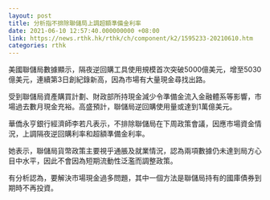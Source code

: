 ```yaml
---
layout: post
title: 分析指不排除聯儲局上調超額準備金利率
date: 2021-06-10 12:57:40.000000000 +08:00
link: https://news.rthk.hk/rthk/ch/component/k2/1595233-20210610.htm
categories: rthk
---
```


美國聯儲局數據顯示，隔夜逆回購工具使用規模首次突破5000億美元，增至5030億美元，連續第3日創紀錄新高，因為市場有大量現金尋找出路。

受到聯儲局資產購買計劃、財政部所持現金減少令準備金流入金融體系等影響，市場過去數月現金充裕。高盛預計，聯儲局逆回購使用量或達到1萬億美元。

華僑永亨銀行經濟師李若凡表示，不排除聯儲局在下周政策會議，因應市場資金情況，上調隔夜逆回購利率和超額準備金利率。

她表示，聯儲局貨幣政策主要視乎通脹及就業情況，認為兩項數據仍未達到局方心目中水平，因此不會因為短期流動性泛濫而調整政策。

有分析認為，要解決市場現金過多問題，其中一個方法是聯儲局持有的國庫債券到期時不再投資。
